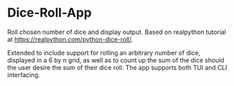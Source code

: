 # Dice-Roll-App
Roll chosen number of dice and display output. Based on realpython tutorial at https://realpython.com/python-dice-roll/.

Extended to include support for rolling an arbitrary number of dice, displayed in a 6 by n grid, as well as to count up the sum of the dice should the user desire the sum of their dice roll. The app supports both TUI and CLI interfacing.
